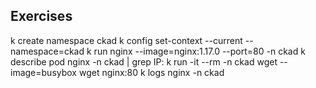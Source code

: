 
## Exercises

k create namespace ckad
k config set-context --current --namespace=ckad
k run nginx --image=nginx:1.17.0 --port=80 -n ckad
k describe pod nginx -n ckad | grep IP:
k run -it --rm -n ckad wget --image=busybox wget nginx:80
k logs nginx -n ckad